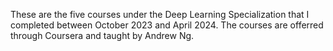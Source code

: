 These are the five courses under the Deep Learning Specialization that I completed between October 2023 and April 2024. The courses are offerred through Coursera and taught by Andrew Ng.
